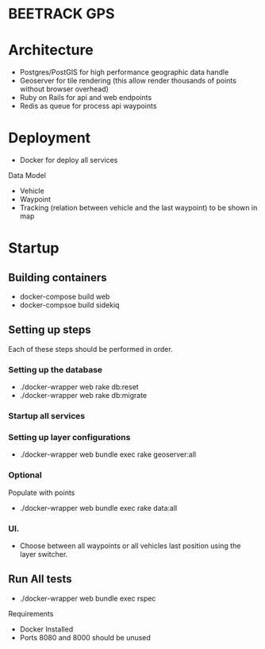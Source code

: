 # BEETRACK GPS


# Architecture
- Postgres/PostGIS for high performance geographic data handle
- Geoserver for tile rendering (this allow render thousands of points without browser overhead)
- Ruby on Rails for api and web endpoints
- Redis as queue for process api waypoints

# Deployment
- Docker for deploy all services

 Data Model

 - Vehicle 
 - Waypoint 
 - Tracking (relation between vehicle and the last waypoint) to be shown in map

# Startup

## Building containers
- docker-compose build web
- docker-compsoe build sidekiq

## Setting up steps

Each of these steps should be performed in order.

### Setting up the database

- ./docker-wrapper web rake db:reset
- ./docker-wrapper web rake db:migrate 

### Startup all services

### Setting up layer configurations
- ./docker-wrapper web bundle exec rake geoserver:all

### Optional
Populate with points 
- ./docker-wrapper web bundle exec rake data:all


### UI.

- Choose between all waypoints or all vehicles last position using the layer switcher.


## Run All tests
 - ./docker-wrapper web bundle exec rspec



Requirements
 - Docker Installed
 - Ports 8080 and 8000 should be unused

